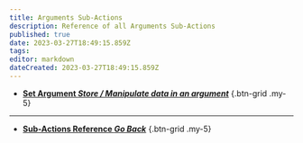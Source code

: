 ```yaml
---
title: Arguments Sub-Actions
description: Reference of all Arguments Sub-Actions
published: true
date: 2023-03-27T18:49:15.859Z
tags: 
editor: markdown
dateCreated: 2023-03-27T18:49:15.859Z
---
```


- [<i class="mdi mdi-variable-box primary--text"></i> **Set Argument *Store / Manipulate data in an argument***](/Sub-Actions/Arguments/Set-Argument)
{.btn-grid .my-5}

---

- [<i class="mdi mdi-chevron-left"></i>**Sub-Actions Reference *Go Back***](/Sub-Actions)
{.btn-grid .my-5}